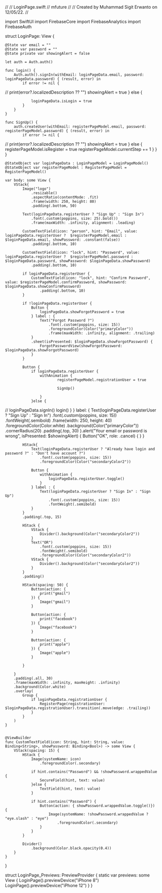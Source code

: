 //
//  LoginPage.swift
//  mfuture
//
//  Created by Muhammad Sigit Erwanto on 12/05/22.
//

import SwiftUI
import FirebaseCore
import FirebaseAnalytics
import FirebaseAuth

struct LoginPage: View {
    
    @State var email = ""
    @State var password = ""
    @State private var showingAlert = false

    let auth = Auth.auth()
    
    func login() {
        Auth.auth().signIn(withEmail: loginPageData.email, password: loginPageData.password) { (result, error) in
            if error != nil {
//                print(error?.localizedDescription ?? "")
                showingAlert = true
            } else {
                
                loginPageData.isLogin = true
            }
        }
    }
    
    func SignUp() {
        auth.createUser(withEmail: registerPageModel.email, password: registerPageModel.password) { (result, error) in
            if error != nil {
//                print(error?.localizedDescription ?? "")
                showingAlert = true
            } else {
                registerPageModel.isRegister = true
                registerPageModel.currentStep += 1
            }
        }
    }
    

    
    @StateObject var loginPageData : LoginPageModel = LoginPageModel()
    @StateObject var registerPageModel : RegisterPageModel = RegisterPageModel()
    
    var body: some View {
        VStack{
            Image("logo")
                .resizable()
                .aspectRatio(contentMode: .fit)
                .frame(width: 250, height: 80)
                .padding(.bottom, 50)
            
            Text(loginPageData.registerUser ? "Sign Up" : "Sign In")
                .font(.custom(poppins, size: 25).bold())
                .frame(maxWidth: .infinity, alignment: .leading)
            
            CustomTextField(icon: "person", hint: "Email", value: loginPageData.registerUser ?  $registerPageModel.email : $loginPageData.email, showPassword: .constant(false))
                .padding(.bottom, 10)
            
            CustomTextField(icon: "lock", hint: "Password", value: loginPageData.registerUser ?  $registerPageModel.password : $loginPageData.password, showPassword: $loginPageData.showPassword)
                .padding(.bottom, 10)
            
            if loginPageData.registerUser {
                CustomTextField(icon: "lock", hint: "Confirm Password", value: $registerPageModel.confirmPassword, showPassword: $loginPageData.showConfirmPassword)
                    .padding(.bottom, 10)
            }
            
            if !loginPageData.registerUser {
                Button {
                    loginPageData.showForgotPassword = true
                } label : {
                    Text("Forgot Password ?")
                        .font(.custom(poppins, size: 15))
                        .foregroundColor(Color("primaryColor"))
                        .frame(maxWidth: .infinity, alignment: .trailing)
                }
                .sheet(isPresented: $loginPageData.showForgotPassword) {
                    ForgotPasswordView(showForgotPassword: $loginPageData.showForgotPassword)
                }
            }
            
            Button {
                if loginPageData.registerUser {
                    withAnimation {
                            registerPageModel.registrationUser = true

                            SignUp()

                    }
                }else {
//                    loginPageData.signIn()
                    login()
                }
            } label: {
                Text(loginPageData.registerUser ? "Sign Up" : "Sign In")
                    .font(.custom(poppins, size: 15))
                    .fontWeight(.semibold)
                    .frame(width: 250, height: 40)
                    .foregroundColor(Color.white)
                    .background(Color("primaryColor"))
                    .cornerRadius(20)
                    .padding(.top, 30)
            }.alert("Your email or password is wrong", isPresented: $showingAlert) {
                Button("OK", role: .cancel) { }
            }
            
            HStack{
                Text(loginPageData.registerUser ? "Already have login and password ?" : "Don't have account ?")
                    .font(.custom(poppins, size: 15))
                    .foregroundColor(Color("secondaryColor2"))
                
                Button {
                    withAnimation {
                        loginPageData.registerUser.toggle()
                    }
                } label : {
                    Text(loginPageData.registerUser ? "Sign In" : "Sign Up")
                        .font(.custom(poppins, size: 15))
                        .fontWeight(.semibold)
                }
            }
            .padding(.top, 15)
            
            HStack {
                VStack {
                    Divider().background(Color("secondaryColor2"))
                }
                Text("OR")
                    .font(.custom(poppins, size: 15))
                    .fontWeight(.semibold)
                    .foregroundColor(Color("secondaryColor2"))
                VStack {
                    Divider().background(Color("secondaryColor2"))
                }
            }
            .padding()
            
            HStack(spacing: 50) {
                Button(action: {
                    print("gmail")
                }) {
                    Image("gmail")
                }
                
                Button(action: {
                    print("facebook")
                }) {
                    Image("facebook")
                }
                
                Button(action: {
                    print("apple")
                }) {
                    Image("apple")
                }
                
            }
            
        }
        .padding(.all, 30)
        .frame(maxWidth: .infinity, maxHeight: .infinity)
        .background(Color.white)
        .overlay(
            Group {
                if loginPageData.registrationUser {
                    RegisterPage(registrationUser: $loginPageData.registrationUser).transition(.move(edge: .trailing))
                }
            }
        )
    }

    
    @ViewBuilder
    func CustomTextField(icon: String, hint: String, value: Binding<String>, showPassword: Binding<Bool>) -> some View {
        VStack(spacing: 15) {
            HStack {
                Image(systemName: icon)
                    .foregroundColor(.secondary)
                
                if hint.contains("Password") && !showPassword.wrappedValue {
                    SecureField(hint, text: value)
                }else {
                    TextField(hint, text: value)
                }
                
                if hint.contains("Password") {
                    Button(action: { showPassword.wrappedValue.toggle()}) {
                        Image(systemName: !showPassword.wrappedValue ? "eye.slash" : "eye")
                            .foregroundColor(.secondary)
                    }
                }
            }
            
            Divider()
                .background(Color.black.opacity(0.4))
        }
    }
}

struct LoginPage_Previews: PreviewProvider {
    static var previews: some View {
        LoginPage().previewDevice("iPhone 8")
        LoginPage().previewDevice("iPhone 12")
    }
}

